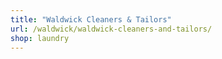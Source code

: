 ```yaml
---
title: "Waldwick Cleaners & Tailors"
url: /waldwick/waldwick-cleaners-and-tailors/
shop: laundry
---
```

